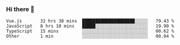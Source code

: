 ### Hi there 👋

<!--
**xin-code/Xin-code** is a ✨ _special_ ✨ repository because its `README.md` (this file) appears on your GitHub profile.

Here are some ideas to get you started:
<!--START_SECTION:waka-->
```text
Vue.js       32 hrs 38 mins  ████████████████████░░░░░   79.43 % 
JavaScript   8 hrs 10 mins   █████░░░░░░░░░░░░░░░░░░░░   19.90 % 
TypeScript   15 mins         ░░░░░░░░░░░░░░░░░░░░░░░░░   00.62 % 
Other        1 min           ░░░░░░░░░░░░░░░░░░░░░░░░░   00.04 % 
```
<!--END_SECTION:waka-->
